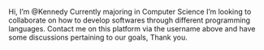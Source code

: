 Hi, I’m @Kennedy 
Currently majoring in Computer Science
I’m looking to collaborate on how to develop softwares through different programming languages.
Contact me on this platform via the username above and have some discussions pertaining to our goals, Thank you.

<!---
Kennedy/Kennedy is a special repository because its `README.md` (this file) appears on your GitHub profile.
You can click the Preview link to take a look at your changes.
--->
